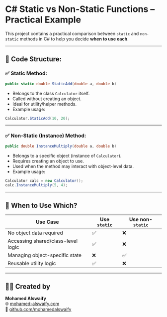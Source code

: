 
# C# Static vs Non-Static Functions – Practical Example

This project contains a practical comparison between `static` and `non-static` methods in C# to help you decide **when to use each**.

---

## 🧪 Code Structure:

### ✅ Static Method:
```csharp
public static double StaticAdd(double a, double b)
```
- Belongs to the class `Calculator` itself.
- Called without creating an object.
- Ideal for utility/helper methods.
- Example usage:
```csharp
Calculator.StaticAdd(10, 20);
```

---

### ✅ Non-Static (Instance) Method:
```csharp
public double InstanceMultiply(double a, double b)
```
- Belongs to a specific object (instance of `Calculator`).
- Requires creating an object to use.
- Used when the method may interact with object-level data.
- Example usage:
```csharp
Calculator calc = new Calculator();
calc.InstanceMultiply(5, 4);
```

---

## 🎯 When to Use Which?

| Use Case                        | Use `static`            | Use non-`static`              |
|----------------------------------|--------------------------|-------------------------------|
| No object data required          | ✅                        | ❌                             |
| Accessing shared/class-level logic | ✅                        | ❌                             |
| Managing object-specific state   | ❌                        | ✅                             |
| Reusable utility logic           | ✅                        | ❌                             |

---

## 👨‍💻 Created by  
**Mohamed Alswaify**  
🌐 [mohamed-alswaify.com](https://mohamed-alswaify.com)  
🔗 [github.com/mohamedalswaify](https://github.com/mohamedalswaify)
